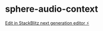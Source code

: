 # sphere-audio-context

[Edit in StackBlitz next generation editor ⚡️](https://stackblitz.com/~/github.com/helloprkr/sphere-audio-context)